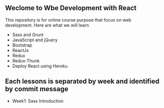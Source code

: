 Weclome to Wbe Development with React
---

This repository is for online course purpose that focus on web development. Here are what we will learn

* Sass and Grunt
* JavaScript and jQuery
* Bootstrap
* ReactJs
* Redux
* Redux-Thunk
* Deploy React using Heroku


Each lessons is separated by week and identified by commit message
---

* Week1: Sass Introduction

